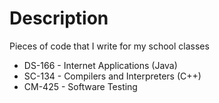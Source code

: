 Description
===========
Pieces of code that I write for my school classes

* DS-166 - Internet Applications (Java)
* SC-134 - Compilers and Interpreters (C++)
* CM-425 - Software Testing